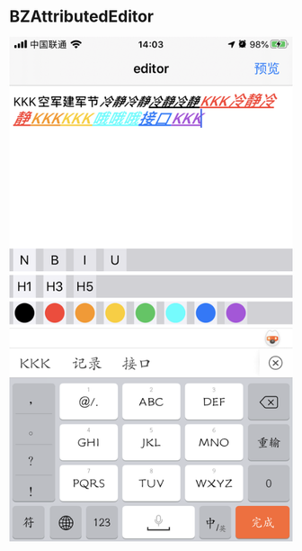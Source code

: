 # BZAttributedEditor

![](https://raw.githubusercontent.com/Bourbon404/BZAttributedEditor/master/DCIM.jpg)
